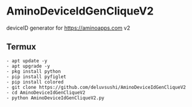 # AminoDeviceIdGenCliqueV2
deviceID generator for https://aminoapps.com v2

## Termux
```shell
- apt update -y
- apt upgrade -y
- pkg install python
- pip install pyfiglet
- pip install colored
- git clone https://github.com/deluvsushi/AminoDeviceIdGenCliqueV2
- cd AminoDeviceIdGenCliqueV2
- python AminoDeviceIdGenCliqueV2.py
```
